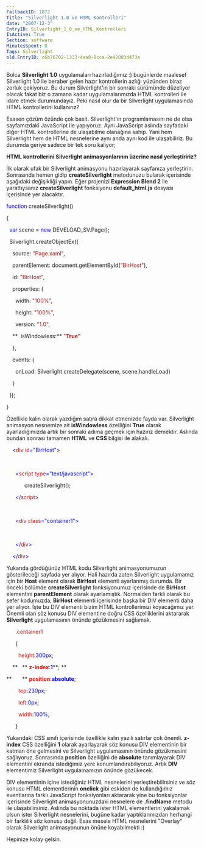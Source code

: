 ```yaml
---
FallbackID: 1872
Title: "Silverlight 1.0 ve HTML Kontrolleri"
date: "2007-12-3"
EntryID: Silverlight_1_0_ve_HTML_Kontrolleri
IsActive: True
Section: software
MinutesSpent: 0
Tags: Silverlight
old.EntryID: c6b76702-1333-4aa8-8cca-2e42083d473a
---
```

Bolca **Silverlight 1.0** uygulamaları hazırladığımız :) bugünlerde
maalesef Silverlight 1.0 ile beraber gelen hazır kontrollerin azlığı
yüzünden biraz zorluk çekiyoruz. Bu durum Silverlight'ın bir sonraki
sürümünde düzeliyor olacak fakat biz o zamana kadar uygulamalarımızda
HTML kontrolleri ile idare etmek durumundayız. Peki nasıl olur da bir
Silverlight uygulamasında HTML kontrollerini kullanırız?

Esasen çözüm özünde çok basit. Silverlight'ın programlamasını ne de olsa
sayfamızdaki JavaScript ile yapıyoruz. Aynı JavaScript aslında sayfadaki
diğer HTML kontrollerine de ulaşabilme olanağına sahip. Yani hem
Silverlight hem de HTML nesnelerine aynı anda aynı kod ile ulaşabiliriz.
Bu durumda geriye sadece bir tek soru kalıyor;

**HTML kontrollerini Silverlight animasyonlarının üzerine nasıl
yerleştiririz?**

İlk olarak ufak bir Silverlight animasyonu hazırlayarak sayfanıza
yerleştirin. Sonrasında hemen gidip **createSilverlight** metodunuzu
bularak içerisinde aşağıdaki değişikliği yapın. Eğer projenizi
**Expression Blend 2** ile yarattıysanız **createSilverlight**
fonksiyonu **default\_html.js** dosyası içerisinde yer alacaktır.

<span style="color: blue;">function</span> createSilverlight()

{

  <span style="color: blue;">var</span> scene = <span
style="color: blue;">new</span> DEVELOAD\_SV.Page();

  Silverlight.createObjectEx({

    source: <span style="color: #a31515;">"Page.xaml"</span>,

    parentElement: document.getElementById(<span
style="color: #a31515;">"BirHost"</span>),

    id: <span style="color: #a31515;">"BirHost"</span>,

    properties: {

      width: <span style="color: #a31515;">"100%"</span>,

      height: <span style="color: #a31515;">"100%"</span>,

      version: <span style="color: #a31515;">"1.0"</span>,

    **  isWindowless:** <span style="color: #a31515;">"**True"**</span>

    },

    events: {

      onLoad: Silverlight.createDelegate(scene, scene.handleLoad)

    }

  });

}

Özellikle kalın olarak yazdığım satıra dikkat etmenizde fayda var.
Silverlight animasyon nesnemize ait **isWindowless** özelliğini **True**
olarak ayarladığımızda artık bir sonraki adıma geçmek için hazırız
demektir. Aslında bundan sonrası tamamen **HTML** ve **CSS** bilgisi ile
alakalı.

    <span style="color: blue;">\<</span><span
style="color: #a31515;">div</span> <span
style="color: red;">id</span><span
style="color: blue;">="BirHost"\></span>

 

      <span style="color: blue;">\<</span><span
style="color: #a31515;">script</span> <span
style="color: red;">type</span><span
style="color: blue;">="text/javascript"\></span>

            createSilverlight();

      <span style="color: blue;">\</</span><span
style="color: #a31515;">script</span><span
style="color: blue;">\></span>

 

      <span style="color: blue;">\<</span><span
style="color: #a31515;">div</span> <span
style="color: red;">class</span><span
style="color: blue;">="container1"\></span>

 

      <span style="color: blue;">\</</span><span
style="color: #a31515;">div</span><span style="color: blue;">\></span>

    <span style="color: blue;">\</</span><span
style="color: #a31515;">div</span><span style="color: blue;">\></span>

Yukarıda gördüğünüz HTML kodu Silverlight animasyonumuzun gösterileceği
sayfada yer alıyor. Hali hazırda zaten Silverlight uygulamamız için bir
**Host** element olarak **BirHost** elementi ayarlanmış durumda. Bir
önceki bölümde **createSilverlight** fonksiyonumuz içerisinde de
**BirHost** elementini **parentElement** olarak ayarlamıştık. Normalden
farklı olarak bu sefer kodumuzda, **BirHost** elementi içerisinde başka
bir DIV elementi daha yer alıyor. İşte bu DIV elementi bizim HTML
kontrollerimizi koyacağımız yer. Önemli olan söz konusu DIV elementine
doğru CSS özelliklerini aktararak **Silverlight** uygulamasının önünde
gözükmesini sağlamak.

      <span style="color: #a31515;">.container1</span>

      {

        <span style="color: red;">height</span>:<span
style="color: blue;">300px</span>; 

    **   ** <span style="color: red;"> **z-index**</span>:<span
style="color: blue;">**1**</span>**; **

**       ** <span style="color: red;"> **position**</span>:<span
style="color: blue;">**absolute**</span>;

        <span style="color: red;">top</span>:<span
style="color: blue;">230px</span>;

        <span style="color: red;">left</span>:<span
style="color: blue;">0px</span>;

        <span style="color: red;">width</span>:<span
style="color: blue;">100%</span>;

      }

Yukarıdaki CSS sınıfı içerisinde özellikle kalın yazılı satırlar çok
önemli. **z-index** CSS özelliğini **1** olarak ayarlayarak söz konusu
DIV elementinin bir katman öne gelmesini ve Silverlight uygulamasının
önünde gözükmesini sağlıyoruz. Sonrasında **position** özelliğini de
**absolute** tanımlayarak DIV elementini ekranda istediğimiz yere
konumlandırabiliyoruz. Artık **DIV** elementimiz Silverlight
uygulamamızın önünde gözükecek.

DIV elementinin içine istediğiniz HTML nesnelerini yerleştirebilirsiniz
ve söz konusu HTML elementlerinin **onclick** gibi eskiden de
kullandığımız eventlarına farklı JavaScript fonksiyonları aktararak yine
bu fonksiyonlar içerisinde Silverlight animasyonunuzdaki nesnelere de
**.findName** metodu ile ulaşabilirsiniz. Aslında bu noktada ister HTML
elementlerini yakalamak olsun ister Silverlight nesnelerini, bugüne
kadar yaptıklarımızdan herhangi bir farklılık söz konusu değil. Esas
mesele HTML nesnelerini "Overlay" olarak Silverlight animasyonunun önüne
koyabilmekti :)

Hepinize kolay gelsin.


